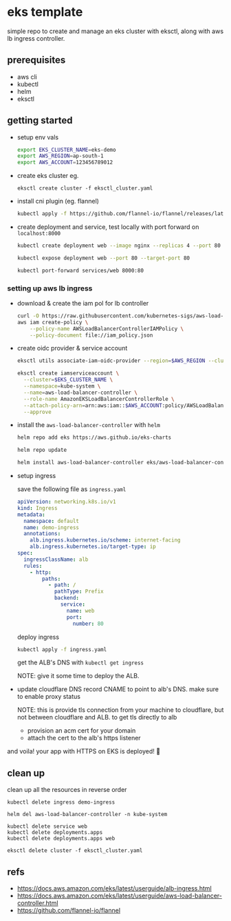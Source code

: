 # eks template

simple repo to create and manage an eks cluster with eksctl, along with aws lb ingress controller.

## prerequisites

- aws cli
- kubectl
- helm
- eksctl

## getting started

- setup env vals

  ```sh
  export EKS_CLUSTER_NAME=eks-demo
  export AWS_REGION=ap-south-1
  export AWS_ACCOUNT=123456789012
  ```

- create eks cluster
  eg.

  ```
  eksctl create cluster -f eksctl_cluster.yaml
  ```

- install cni plugin (eg. flannel)

  ```sh
  kubectl apply -f https://github.com/flannel-io/flannel/releases/latest/download/kube-flannel.yml
  ```

- create deployment and service, test locally with port forward on `localhost:8000`

  ```sh
  kubectl create deployment web --image nginx --replicas 4 --port 80

  kubectl expose deployment web --port 80 --target-port 80

  kubectl port-forward services/web 8000:80
  ```

### setting up aws lb ingress

- download & create the iam pol for lb controller

  ```sh
  curl -O https://raw.githubusercontent.com/kubernetes-sigs/aws-load-balancer-controller/v2.4.7/docs/install/iam_policy.json
  aws iam create-policy \
      --policy-name AWSLoadBalancerControllerIAMPolicy \
      --policy-document file://iam_policy.json
  ```

- create oidc provider & service account

  ```sh
  eksctl utils associate-iam-oidc-provider --region=$AWS_REGION --cluster=$EKS_CLUSTER_NAME --approve
  ```

  ```sh
  eksctl create iamserviceaccount \
    --cluster=$EKS_CLUSTER_NAME \
    --namespace=kube-system \
    --name=aws-load-balancer-controller \
    --role-name AmazonEKSLoadBalancerControllerRole \
    --attach-policy-arn=arn:aws:iam::$AWS_ACCOUNT:policy/AWSLoadBalancerControllerIAMPolicy \
    --approve
  ```

- install the `aws-load-balancer-controller` with `helm`

  ```sh
  helm repo add eks https://aws.github.io/eks-charts

  helm repo update

  helm install aws-load-balancer-controller eks/aws-load-balancer-controller   -n kube-system   --set clusterName=$CLUSTER_NAME   --set serviceAccount.create=false   --set serviceAccount.name=aws-load-balancer-controller
  ```

- setup ingress

  save the following file as `ingress.yaml`

  ```yaml
  apiVersion: networking.k8s.io/v1
  kind: Ingress
  metadata:
    namespace: default
    name: demo-ingress
    annotations:
      alb.ingress.kubernetes.io/scheme: internet-facing
      alb.ingress.kubernetes.io/target-type: ip
  spec:
    ingressClassName: alb
    rules:
      - http:
          paths:
            - path: /
              pathType: Prefix
              backend:
                service:
                  name: web
                  port:
                    number: 80
  ```

  deploy ingress

  ```sh
  kubectl apply -f ingress.yaml
  ```

  get the ALB's DNS with `kubectl get ingress`

  NOTE: give it some time to deploy the ALB.

- update cloudflare DNS record CNAME to point to alb's DNS. make sure to enable proxy status

  NOTE: this is provide tls connection from your machine to cloudflare, but not between cloudflare and ALB. to get tls directly to alb

  - provision an acm cert for your domain
  - attach the cert to the alb's https listener

and voila! your app with HTTPS on EKS is deployed! 🚀

## clean up

clean up all the resources in reverse order

```
kubectl delete ingress demo-ingress

helm del aws-load-balancer-controller -n kube-system

kubectl delete service web
kubectl delete deployments.apps
kubectl delete deployments.apps web

eksctl delete cluster -f eksctl_cluster.yaml
```

## refs

- https://docs.aws.amazon.com/eks/latest/userguide/alb-ingress.html
- https://docs.aws.amazon.com/eks/latest/userguide/aws-load-balancer-controller.html
- https://github.com/flannel-io/flannel
